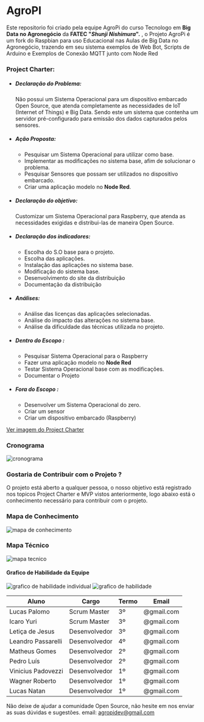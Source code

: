# AgroPI

Este repositorio foi criado pela equipe AgroPi do curso Tecnologo em **Big Data no Agronegócio** da **FATEC "*Shunji Nishimura*".** , o Projeto AgroPi é um fork do Raspbian para uso Educacional nas Aulas de Big Data no Agronegócio, trazendo em seu sistema exemplos de Web Bot, Scripts de Arduino e Exemplos de Conexão MQTT junto com Node Red 

### Project Charter:

  * ##### Declaração do Problema:
      Não possui um Sistema Operacional para um dispositivo embarcado Open Source, que atenda completamente as necessidades de IoT (Internet of Things) e Big Data. Sendo este um sistema que contenha um servidor pré-configurado para emissão dos dados capturados pelos sensores.
       
   * ##### Ação Proposta:
       * Pesquisar um Sistema Operacional para utilizar como base.
       * Implementar as modificações no sistema base, afim de solucionar o problema.
       * Pesquisar Sensores que possam ser utilizados no dispositivo embarcado.
       * Criar uma aplicação modelo no **Node Red**.

  * ##### Declaração do objetivo:
      Customizar um Sistema Operacional para Raspberry, que atenda as necessidades exigidas e distribui-las de maneira Open Source.

  * ##### Declaração dos indicadores:      
      * Escolha do S.O base para o projeto.
      * Escolha das aplicações.
      * Instalação das aplicações no sistema base.
      * Modificação do sistema base.
      * Desenvolvimento do site da distribuição
      * Documentação da distribuição
 
 
  * ##### Análises:      
      * Análise das licenças das aplicações selecionadas.
      * Análise do impacto das alterações no sistema base.
      * Análise da dificuldade das técnicas utilizada no projeto.
 
  * ##### Dentro do Escopo :      
      * Pesquisar Sistema Operacional para o Raspberry
      * Fazer uma aplicação modelo no **Node Red**
      * Testar Sistema Operacional base com as modificações.
      * Documentar o Projeto
      
  * ##### Fora do Escopo :      
      * Desenvolver um Sistema Operacional do zero.
      * Criar um sensor
      * Criar um dispositivo embarcado (Raspberry)
      
[Ver imagem do Project Charter](https://i.imgur.com/mo3jaqy.jpg)

### Cronograma
![cronograma](https://i.imgur.com/LWlduIQ.png)

### Gostaria de Contribuir com o Projeto ?
O projeto está aberto a qualquer pessoa, o nosso objetivo está registrado nos topicos Project Charter e MVP vistos anteriormente, logo abaixo está o conhecimento necessário para contribuir com o projeto.    

### Mapa de Conhecimento
![mapa de conhecimento](https://i.imgur.com/nXuC9Dy.png)
### Mapa Técnico
![mapa tecnico](https://i.imgur.com/o9GwVwZ.png)

#### Grafico de Habilidade da Equipe
![grafico de habilidade individual](https://trello-attachments.s3.amazonaws.com/5b7861efc66bb950ed8d896e/5b88275f2f0ff57d45625204/bc22e0c81bd59f3e989c9f4183957ee1/image.png)
![grafico de habilidade](https://i.imgur.com/plyFM4J.png)

Aluno | Cargo | Termo | Email
------|-------|-------|-------------
Lucas Palomo| Scrum Master | 3º | @gmail.com
Icaro Yuri | Scrum Master | 3º | @gmail.com
Letiça de Jesus | Desenvolvedor | 3º | @gmail.com
Leandro Passarelli | Desenvolvedor | 4º | @gmail.com
Matheus Gomes |  Desenvolvedor | 2º | @gmail.com
Pedro Luís | Desenvolvedor | 2º | @gmail.com
Vinicius Padovezzi | Desenvolvedor | 1º| @gmail.com
Wagner Roberto | Desenvolvedor | 1º | @gmail.com
Lucas Natan | Desenvolvedor | 1º | @gmail.com

Não deixe de ajudar a comunidade Open Source, não hesite em nos enviar as suas dúvidas e sugestões.
email: agropidev@gmail.com
